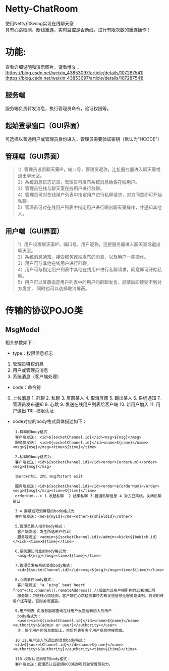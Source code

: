 # Netty-ChatRoom
使用Netty和Swing实现在线聊天室  
具有心跳检测，断线重连，实时监控是否断线，进行有限次数的重连操作！
# 功能:
查看详细说明和演示图片，请看博文：[https://blog.csdn.net/weixin_43853097/article/details/107287541](https://blog.csdn.net/weixin_43853097/article/details/107287541)
## 服务端
服务端负责转发消息，执行管理员命令，验证权限等。
## 起始登录窗口（GUI界面）
可选择以普通用户或管理员身份进入，管理员需要验证密钥（默认为“HCODE”）
## 管理端（GUI界面）
> 1）管理员设置聊天室IP，端口号，管理员昵称，连接服务器进入聊天室或退出聊天室。  
> 2）系统消息日志记录，管理员可发布系统消息给各在线用户。  
> 3）管理员在线与聊天室在线用户进行群聊。   
> 4）管理员可对在线用户列表中指定用户进行私聊请求，对方同意即可开始私聊。  
> 5）管理员可对在线用户列表中指定用户进行踢出聊天室操作，并通知其他人。  

## 用户端（GUI界面）
> 1）用户设置聊天室IP，端口号，用户昵称，连接服务器进入聊天室或退出聊天室。  
> 2）系统消息通知，接受服务器端发布的消息，以及用户一些操作。  
> 3）用户可与其他在线用户进行群聊。  
> 4）用户可与指定用户列表中其他在线用户进行私聊请求，同意即可开始私聊。  
> 5）用户可以屏蔽指定用户列表中的用户的群聊发言，屏蔽后即接受不到对方发言， 同时也可以选择取消屏蔽。  
# 传输的协议POJO类 
## MsgModel
相关参数如下：
-  type：权限信息标志  
1. 管理员特权消息 
2. 用户或管理员消息 
3. 系统消息（客户端处理）
-  code：命令符 
0. 上线消息 1. 群聊 2. 私聊 3. 屏蔽某人 4. 取消屏蔽 5. 踢出某人 6. 系统通知 7. 管理员发布通知 8. 心跳 9. 发送在线用户列表给客户端 10. 新用户加入 11. 用户退出 110. 权限认证
-  code对应的body格式具体描述如下：
      
        1.群聊的body格式
        客户端发送： <id>${socketChannel.id}</id><msg>${msg}</msg>
        服务端发送： <id>${socketChannel.id}</id><name>${name}</name><msg>${msg}</msg><time>${time}</time>

        2.私聊的body格式为
        客户端发送：<id>${socketChannel.id}</id><order>{orderNum}</order><msg>${msg}</msg>

        当order为1，2时，msg为start exit

        服务端发送：<id>${socketChannel.id}</id><order>${orderNum}</order><msg>${msg}</msg><time>${time}</time>
        orderNum---> 1.发起私聊  2.结束私聊 3.普通私聊信息 4.对方已离线，关闭私聊窗口

        3 4.屏蔽或取消屏蔽的body格式为
        客户端发送：<me>${myId}</me><other>${shieldId}</other>

        5.管理员踢人指令body格式：
         客户端发送：发生所选用户的id
         服务端发送：<admin>${socketChannel.id}</admin><kick>${beKick.id}</kick><time>${time}</time>

        6.系统通知消息的body格式为：
         <msg>${msg}</msg><time>${time}</time>

        7.管理员发布系统消息body格式：
         <id>${socketChannel.id}</id><msg>${msg}</msg><time>${time}</time>

        8.心跳事件body格式：
         客户端发送："a ‘ping’ beat heart from"+ctx.channel().remoteAddress() //后面为该用户端所在的ip和端口号
         服务端：只进行心跳检测，客户端在心跳检测事件内有发送信息让服务端读到，则说明该用户还存活，否则关闭通道。

        9.用户列表 由服务器端查询在线用户发送给新加入的用户 
         body格式为：
         <user><id>${socketChannel.id}</id><name>${name}</name><authority>${admin or user}</authority></user>
         注：每个用户的信息都如上，然后列表有多个用户信息拼接而成。

        10 11.用户进入与退出的消息body格式：
        <id>${socketChannel.id}</id><name>${name}</name><authority>${authority}</authority><time>${time}</time>

        110.权限认证消息的body格式：
        客户端发送：管理员认证密钥HCODE即可行驶管理员权力。

    
